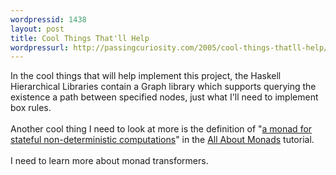 ```yaml
--- 
wordpressid: 1438
layout: post
title: Cool Things That'll Help
wordpressurl: http://passingcuriosity.com/2005/cool-things-thatll-help/
---
```

In the cool things that will help implement this project, the Haskell Hierarchical Libraries contain a Graph library which supports querying the existence a path between specified nodes, just what I'll need to implement box rules.<br /><br />Another cool thing I need to look at more is the definition of "<a href="http://www.nomaware.com/monads/html/xformerexamples.html#example24">a monad for stateful non-deterministic computations</a>" in the <a href="http://www.nomaware.com/monads/">All About Monads</a> tutorial. <br /><br />I need to learn more about monad transformers.
